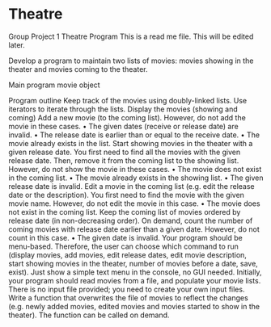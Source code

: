 # Theatre
Group Project 1 Theatre Program
This is a read me file. This will be edited later.

Develop a program to maintain two lists of movies: movies showing in the theater and movies coming
to the theater.

Main program
movie object


Program outline
Keep track of the movies using doubly-linked lists.
Use iterators to iterate through the lists.
Display the movies (showing and coming)
Add a new movie (to the coming list).
   However, do not add the movie in these cases.
    • The given dates (receive or release date) are invalid.
    • The release date is earlier than or equal to the receive date.
    • The movie already exists in the list.
Start showing movies in the theater with a given release date. You first need to find all the movies with the given release date. Then, remove it from the coming list to the showing list.
  However, do not show the movie in these cases.
   • The movie does not exist in the coming list.
   • The movie already exists in the showing list.
   • The given release date is invalid.
Edit a movie in the coming list (e.g. edit the release date or the description). You first need to find the movie with the given movie name. 
  However, do not edit the movie in this case.
   • The movie does not exist in the coming list.
Keep the coming list of movies ordered by release date (in non-decreasing order).
On demand, count the number of coming movies with release date earlier than a given date.
  However, do not count in this case.
   • The given date is invalid.
Your program should be menu-based. Therefore, the user can choose which command to run (display movies, add movies, edit release dates, edit movie description, start showing movies in the theater, number of movies before a date, save, exist). Just show a simple text menu in the console, no GUI needed.
Initially, your program should read movies from a file, and populate your movie lists. There is no input file provided; you need to create your own input files.
Write a function that overwrites the file of movies to reflect the changes (e.g. newly added movies, edited movies and movies started to show in the theater). The function can be called on demand.
